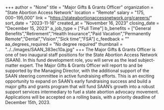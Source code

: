 +++
author = "None"
title = "Major Gifts & Grants Officer"
organization = "State Abortion Access Network"
location = "Remote"
salary = "$175,000-$195,000"
link = "https://stateabortionaccessnetwork.org/careers/"
sort_date = "2023-11-16"
created_at = "November 16, 2023"
closing_date = "December 15, 2023"
a_job_type = ["Full Time"]
b_benefits = ["General Benefits","Retirement","Health Insurance","Paid Vacation","Permanently Remote","Dental","Vision","Sick time","FSA"]
c_feedback = ""
aa_degrees_required = "No degree required"
thumbnail = "../../images/SAAN_383ec10a.jpg"
+++
The Major Gifts & Grants Officer is one of two inaugural staff positions for the State Abortion Access Network (SAAN). In this fund development role, you will serve as the lead subject-matter expert. The Major Gifts & Grants Officer will report to and be supported by the Managing Director, with the additional support of the SAAN steering committee in active fundraising efforts. This is an exciting opportunity to expand on SAAN’s early fundraising success and build a major gifts and grants program that will fund SAAN’s growth into a robust support services intermediary to fuel a state abortion advocacy movement. Applications will be accepted on a rolling basis, with a priority deadline of December 15th, 2023. 